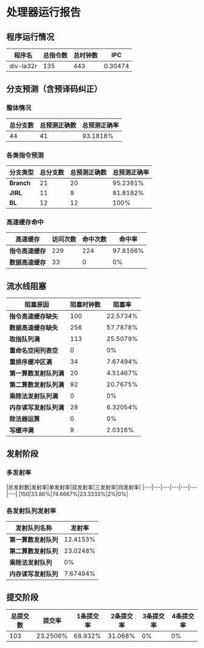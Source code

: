 # 处理器运行报告
## 程序运行情况
|程序名|总指令数|总时钟数|IPC|
|---|---|---|---|
|div-la32r|135|443|0.30474|

## 分支预测（含预译码纠正）
### 整体情况
|总分支数|总预测正确数|总预测正确率|
|---|---|---|
|44|41|93.1818%|

### 各类指令预测
|分支类型|总分支数|总预测正确数|总预测正确率|
|---|---|---|---|
|**Branch**| 21 | 20 | 95.2381%|
|**JIRL**| 11 | 9 | 81.8182%|
|**BL**| 12 | 12 | 100%|

### 高速缓存命中
|高速缓存|访问次数|命中次数|命中率|
|---|---|---|---|
|**指令高速缓存**| 229 | 224 | 97.8166%|
|**数据高速缓存**| 33 | 0 | 0%|
## 流水线阻塞
|阻塞原因|阻塞时钟数|阻塞率|
|---|---|---|
|**指令高速缓存缺失**| 100 | 22.5734%|
|**数据高速缓存缺失**| 256 | 57.7878%|
|**取指队列满**| 113 | 25.5079%|
|**重命名空闲列表空**|0 | 0%|
|**重排序缓冲区满**|34 | 7.67494%|
|**第一算数发射队列满**|20 | 4.51467%|
|**第二算数发射队列满**|92 | 20.7675%|
|**乘除法发射队列满**|0 | 0%|
|**内存读写发射队列满**|28 | 6.32054%|
|**除法器运算**|0 | 0%|
|**写缓冲满**|9 | 2.0316%|

## 发射阶段
### 多发射率
|总发射数|发射率|单发射率|双发射率|三发射率|四发射率|
|---|---|---|---|---|---|---|
|150|33.86%|74.6667%|23.3333%|2%|0%|

### 各发射队列发射率
|发射队列名称|发射率|
|---|---|
|**第一算数发射队列**|12.4153%|
|**第二算数发射队列**|23.0248%|
|**乘除法发射队列**|0%|
|**内存读写发射队列**|7.67494%|

## 提交阶段
|总提交数|提交率|1条提交率|2条提交率|3条提交率|4条提交率|
|---|---|---|---|---|---|
|103|23.2506%|68.932%|31.068%|0%|0%|
